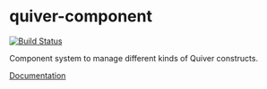 quiver-component
================

[![Build Status](https://travis-ci.org/quiverjs/quiver-component.svg)](https://travis-ci.org/quiverjs/quiver-component)

Component system to manage different kinds of Quiver constructs.

[Documentation](https://github.com/quiverjs/doc/wiki/Component-System)